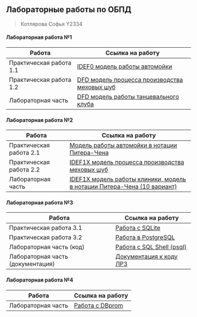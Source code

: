 ## Лабораторные работы по ОБПД

> Котлярова Софья Y2334

#### Лабораторная работа №1

| Работа | Ссылка на работу |
| ------ | ------ | 
| Практическая работа 1.1 | [IDEF0 модель работы автомойки](https://github.com/sofkot/ITMO_FSPO_DataBases_2020-2021/blob/master/students/y2334/Kotliarowa%20Sofia/Pr0_idef0/1.jpg) |
| Практическая работа 1.2 | [DFD модель процесса производства меховых шуб](https://github.com/sofkot/ITMO_FSPO_DataBases_2020-2021/blob/master/students/y2334/Kotliarowa%20Sofia/Pr1_dfd/%D0%9F%D0%A0%201.2.pdf) |
| Лабораторная часть | [DFD модель работы танцевального клуба](https://github.com/sofkot/ITMO_FSPO_DataBases_2020-2021/blob/master/students/y2334/Kotliarowa%20Sofia/LR_1/LR_1.pdf) |

#### Лабораторная работа №2

| Работа | Ссылка на работу |
| ------ | ------ | 
| Практическая работа 2.1 | [Модель работы автомойки в нотации Питера-Чена](https://github.com/sofkot/ITMO_FSPO_DataBases_2020-2021/blob/master/students/y2334/Kotliarowa%20Sofia/Pr2.1_PiterChen/PR%202.1.pdf) |
| Практическая работа 2.2 | [IDEF1X модель процесса производства меховых шуб](https://github.com/sofkot/ITMO_FSPO_DataBases_2020-2021/blob/master/students/y2334/Kotliarowa%20Sofia/Pr2.2_idef1x/%D0%9F%D0%A0%202.2.pdf) |
| Лабораторная часть | [IDEF1X модель работы клиники, модель в нотации Питера-Чена (10 вариант)](https://github.com/sofkot/ITMO_FSPO_DataBases_2020-2021/blob/master/students/y2334/Kotliarowa%20Sofia/LR_1/LR_1.pdf) |

#### Лабораторная работа №3

| Работа | Ссылка на работу |
| ------ | ------ | 
| Практическая работа 3.1 | [Работа с SQLite](https://github.com/sofkot/ITMO_FSPO_DataBases_2020-2021/tree/master/students/y2334/Kotliarowa%20Sofia/Pr3.1_SQLite) |
| Практическая работа 3.2 | [Работа в PostgreSQL](https://github.com/sofkot/ITMO_FSPO_DataBases_2020-2021/tree/master/students/y2334/Kotliarowa%20Sofia/Pr3.2_PostgreSQL) |
| Лабораторная часть (код) | [Работа с SQL Shell (psql)](https://github.com/sofkot/ITMO_FSPO_DataBases_2020-2021/blob/master/students/y2334/Kotliarowa%20Sofia/LR_3/db.sql) |
| Лабораторная часть (документация) | [Документация к коду ЛР3](https://github.com/sofkot/ITMO_FSPO_DataBases_2020-2021/tree/master/students/y2334/Kotliarowa%20Sofia/LR_3/docs) |

#### Лабораторная работа №4

| Работа | Ссылка на работу |
| ------ | ------ | 
| Лабораторная часть | [Работа с DBprom](https://github.com/sofkot/ITMO_FSPO_DataBases_2020-2021/blob/master/students/y2334/Kotliarowa%20Sofia/LR_4/%D0%9E%D0%9F%D0%91%D0%94_%D0%9B%D0%91%E2%84%964_%D0%9E%D1%82%D1%87%D0%B5%D1%82.pdf) |
